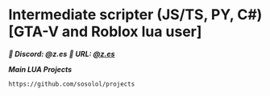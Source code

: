# Intermediate scripter (JS/TS, PY, C#) [GTA-V and Roblox lua user]

***🤖 Discord: @z.es***
***🤖 URL: [@z.es](https://discord.com/users/728711900841377832)***

***Main LUA Projects***
```
https://github.com/sosolol/projects
```
